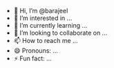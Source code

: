 - 👋 Hi, I’m @barajeel
- 👀 I’m interested in ...
- 🌱 I’m currently learning ...
- 💞️ I’m looking to collaborate on ...
- 📫 How to reach me ...
- 😄 Pronouns: ...
- ⚡ Fun fact: ...

<!---
barajeel/barajeel is a ✨ special ✨ repository because its `README.md` (this file) appears on your GitHub profile.
You can click the Preview link to take a look at your changes.
--->
